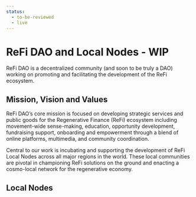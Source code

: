 ```yaml
---
status:
  - to-be-reviewed
  - live
---
```

# ReFi DAO and Local Nodes - WIP

ReFi DAO is a decentralized community (and soon to be truly a DAO) working on promoting and facilitating the development of the ReFi ecosystem.

## Mission, Vision and Values

ReFi DAO’s core mission is focused on developing strategic services and public goods for the Regenerative Finance (ReFi) ecosystem including movement-wide sense-making, education, opportunity development, fundraising support, onboarding and empowerment through a blend of online platforms, multimedia, and community coordination. 

Central to our work is incubating and supporting the development of ReFi Local Nodes across all major regions in the world. These local communities are pivotal in championing ReFi solutions on the ground and enacting a cosmo-local network for the regenerative economy.

## Local Nodes